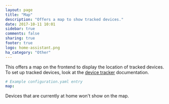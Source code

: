 ```yaml
---
layout: page
title: "Map"
description: "Offers a map to show tracked devices."
date: 2017-10-11 10:01
sidebar: true
comments: false
sharing: true
footer: true
logo: home-assistant.png
ha_category: "Other"
---
```


This offers a map on the frontend to display the location of tracked devices. To set up tracked devices, look at the [device tracker](/components/device_tracker/) documentation.

```yaml
# Example configuration.yaml entry
map:
```
<p class='note'>
Devices that are currently at home won't show on the map.
</p>
